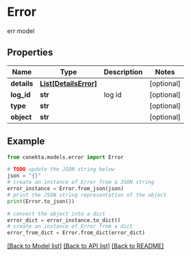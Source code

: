 # Error

err model

## Properties

Name | Type | Description | Notes
------------ | ------------- | ------------- | -------------
**details** | [**List[DetailsError]**](DetailsError.md) |  | [optional] 
**log_id** | **str** | log id | [optional] 
**type** | **str** |  | [optional] 
**object** | **str** |  | [optional] 

## Example

```python
from conekta.models.error import Error

# TODO update the JSON string below
json = "{}"
# create an instance of Error from a JSON string
error_instance = Error.from_json(json)
# print the JSON string representation of the object
print(Error.to_json())

# convert the object into a dict
error_dict = error_instance.to_dict()
# create an instance of Error from a dict
error_from_dict = Error.from_dict(error_dict)
```
[[Back to Model list]](../README.md#documentation-for-models) [[Back to API list]](../README.md#documentation-for-api-endpoints) [[Back to README]](../README.md)


